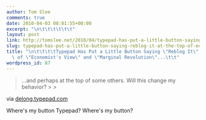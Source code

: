 ```yaml
---
author: Tom Slee
comments: true
date: 2010-04-03 08:01:55+00:00
excerpt: "\n\t\t\t\t\t\t"
layout: post
link: http://tomslee.net/2010/04/typepad-has-put-a-little-button-saying-reblog-it-at-the-top-of-economists-view-and-marginal-revolution.html
slug: typepad-has-put-a-little-button-saying-reblog-it-at-the-top-of-economists-view-and-marginal-revolution
title: "\n\t\t\t\tTypepad Has Put a Little Button Saying \"Reblog It\" at the Top\
  \ of \"Economist's View\" and \"Marginal Revolution\"...\t\t"
wordpress_id: 87
---
```



				

<blockquote>...and perhaps at the top of some others. Will this change my behavior?
> 
> </blockquote>




via [delong.typepad.com](http://delong.typepad.com/sdj/2010/04/typepad-has-put-a-little-button-saying-reblog-it-at-the-top-of-economists-view-and-marginal-revoluti.html)




Where's my button Typepad? Where's my button?


		
